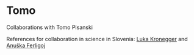 # Tomo
Collaborations with Tomo Pisanski

References for collaboration in science in Slovenia: [Luka Kronegger](https://scholar.google.si/citations?user=qzLvq0oAAAAJ) and
[Anuška Ferligoj](https://scholar.google.si/citations?user=-8QG0dUAAAAJ)


